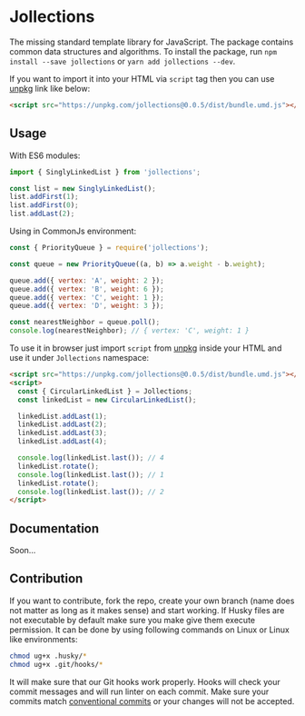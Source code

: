 # Jollections

The missing standard template library for JavaScript. The package contains common data structures and algorithms.
To install the package, run `npm install --save jollections` or `yarn add jollections --dev`.

If you want to import it into your HTML via `script` tag then you can use [unpkg](https://unpkg.com/) link like below:

```html
<script src="https://unpkg.com/jollections@0.0.5/dist/bundle.umd.js"></script>
```

## Usage

With ES6 modules:

```js
import { SinglyLinkedList } from 'jollections';

const list = new SinglyLinkedList();
list.addFirst(1);
list.addFirst(0);
list.addLast(2);
```

Using in CommonJs environment:

```js
const { PriorityQueue } = require('jollections');

const queue = new PriorityQueue((a, b) => a.weight - b.weight);

queue.add({ vertex: 'A', weight: 2 });
queue.add({ vertex: 'B', weight: 6 });
queue.add({ vertex: 'C', weight: 1 });
queue.add({ vertex: 'D', weight: 3 });

const nearestNeighbor = queue.poll();
console.log(nearestNeighbor); // { vertex: 'C', weight: 1 }
```

To use it in browser just import `script` from [unpkg](https://unpkg.com/) inside your HTML and use it under `Jollections` namespace:

```html
<script src="https://unpkg.com/jollections@0.0.5/dist/bundle.umd.js"></script>
<script>
  const { CircularLinkedList } = Jollections;
  const linkedList = new CircularLinkedList();

  linkedList.addLast(1);
  linkedList.addLast(2);
  linkedList.addLast(3);
  linkedList.addLast(4);

  console.log(linkedList.last()); // 4
  linkedList.rotate();
  console.log(linkedList.last()); // 1
  linkedList.rotate();
  console.log(linkedList.last()); // 2
</script>
```

## Documentation

Soon...

## Contribution

If you want to contribute, fork the repo, create your own branch (name does not matter as long as it makes sense) and start working.
If Husky files are not executable by default make sure you make give them execute permission. It can be done by using following commands on Linux or Linux like environments:

```sh
chmod ug+x .husky/*
chmod ug+x .git/hooks/*
```

It will make sure that our Git hooks work properly. Hooks will check your commit messages and will run linter on each commit.
Make sure your commits match [conventional commits](https://www.conventionalcommits.org/en/v1.0.0/) or your changes will not be accepted.
